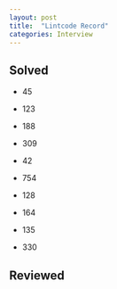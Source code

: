 ```yaml
---
layout: post
title:  "Lintcode Record"
categories: Interview
---
```

## Solved
* 45
* 123
* 188
* 309
* 42

* 754 
* 128
* 164
* 135 
* 330
## Reviewed



